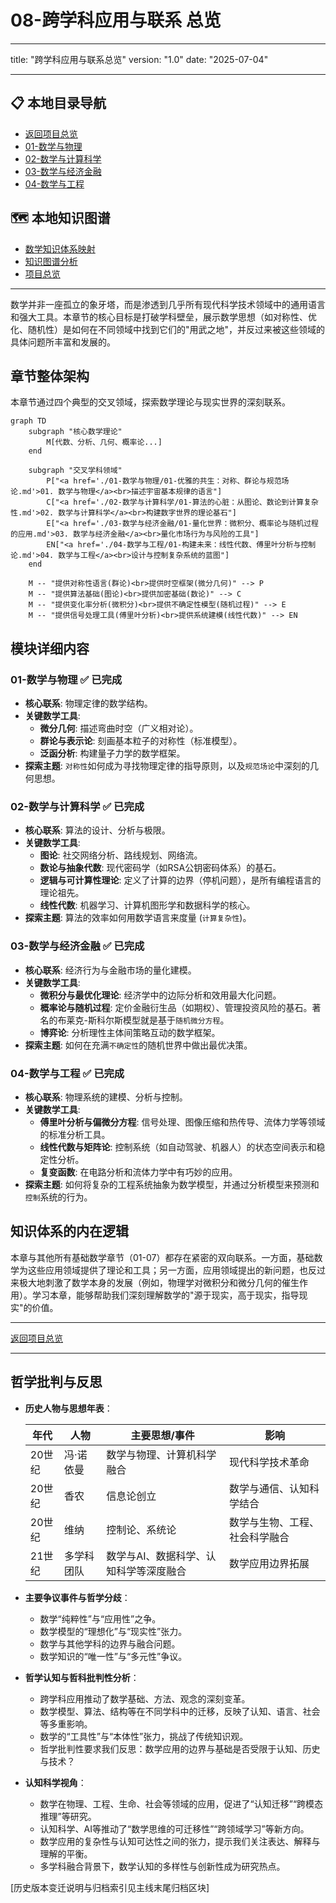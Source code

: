 # 08-跨学科应用与联系 总览

---

title: "跨学科应用与联系总览"
version: "1.0"
date: "2025-07-04"

---

## 📋 本地目录导航

- [返回项目总览](../09-项目总览/00-项目总览.md)
- [01-数学与物理](./01-数学与物理/01-优雅的共生：对称、群论与规范场论.md)
- [02-数学与计算科学](./02-数学与计算科学/01-算法的心脏：从图论、数论到计算复杂性.md)
- [03-数学与经济金融](./03-数学与经济金融/01-量化世界：微积分、概率论与随机过程的应用.md)
- [04-数学与工程](./04-数学与工程/01-构建未来：线性代数、傅里叶分析与控制论.md)

## 🗺️ 本地知识图谱

- [数学知识体系映射](../09-项目总览/05-Knowledge_Graphs_and_Mappings/数学知识体系映射.md)
- [知识图谱分析](../知识图谱分析.md)
- [项目总览](../09-项目总览/00-项目总览.md)

---

数学并非一座孤立的象牙塔，而是渗透到几乎所有现代科学技术领域中的通用语言和强大工具。本章节的核心目标是打破学科壁垒，展示数学思想（如对称性、优化、随机性）是如何在不同领域中找到它们的"用武之地"，并反过来被这些领域的具体问题所丰富和发展的。

## 章节整体架构

本章节通过四个典型的交叉领域，探索数学理论与现实世界的深刻联系。

```mermaid
graph TD
    subgraph "核心数学理论"
        M[代数、分析、几何、概率论...]
    end

    subgraph "交叉学科领域"
        P["<a href='./01-数学与物理/01-优雅的共生：对称、群论与规范场论.md'>01. 数学与物理</a><br>描述宇宙基本规律的语言"]
        C["<a href='./02-数学与计算科学/01-算法的心脏：从图论、数论到计算复杂性.md'>02. 数学与计算科学</a><br>构建数字世界的理论基石"]
        E["<a href='./03-数学与经济金融/01-量化世界：微积分、概率论与随机过程的应用.md'>03. 数学与经济金融</a><br>量化市场行为与风险的工具"]
        EN["<a href='./04-数学与工程/01-构建未来：线性代数、傅里叶分析与控制论.md'>04. 数学与工程</a><br>设计与控制复杂系统的蓝图"]
    end

    M -- "提供对称性语言(群论)<br>提供时空框架(微分几何)" --> P
    M -- "提供算法基础(图论)<br>提供加密基础(数论)" --> C
    M -- "提供变化率分析(微积分)<br>提供不确定性模型(随机过程)" --> E
    M -- "提供信号处理工具(傅里叶分析)<br>提供系统建模(线性代数)" --> EN

```

## 模块详细内容

### 01-数学与物理 ✅ **已完成**

- **核心联系**: 物理定律的数学结构。
- **关键数学工具**:
  - **微分几何**: 描述弯曲时空（广义相对论）。
  - **群论与表示论**: 刻画基本粒子的对称性（标准模型）。
  - **泛函分析**: 构建量子力学的数学框架。
- **探索主题**: `对称性`如何成为寻找物理定律的指导原则，以及`规范场论`中深刻的几何思想。

### 02-数学与计算科学 ✅ **已完成**

- **核心联系**: 算法的设计、分析与极限。
- **关键数学工具**:
  - **图论**: 社交网络分析、路线规划、网络流。
  - **数论与抽象代数**: 现代密码学（如RSA公钥密码体系）的基石。
  - **逻辑与可计算性理论**: 定义了计算的边界（停机问题），是所有编程语言的理论祖先。
  - **线性代数**: 机器学习、计算机图形学和数据科学的核心。
- **探索主题**: 算法的效率如何用数学语言来度量 (`计算复杂性`)。

### 03-数学与经济金融 ✅ **已完成**

- **核心联系**: 经济行为与金融市场的量化建模。
- **关键数学工具**:
  - **微积分与最优化理论**: 经济学中的边际分析和效用最大化问题。
  - **概率论与随机过程**: 定价金融衍生品（如期权）、管理投资风险的基石。著名的布莱克-斯科尔斯模型就是基于`随机微分方程`。
  - **博弈论**: 分析理性主体间策略互动的数学框架。
- **探索主题**: 如何在充满`不确定性`的随机世界中做出最优决策。

### 04-数学与工程 ✅ **已完成**

- **核心联系**: 物理系统的建模、分析与控制。
- **关键数学工具**:
  - **傅里叶分析与偏微分方程**: 信号处理、图像压缩和热传导、流体力学等领域的标准分析工具。
  - **线性代数与矩阵论**: 控制系统（如自动驾驶、机器人）的状态空间表示和稳定性分析。
  - **复变函数**: 在电路分析和流体力学中有巧妙的应用。
- **探索主题**: 如何将复杂的工程系统抽象为数学模型，并通过分析模型来预测和`控制`系统的行为。

## 知识体系的内在逻辑

本章与其他所有基础数学章节（01-07）都存在紧密的双向联系。一方面，基础数学为这些应用领域提供了理论和工具；另一方面，应用领域提出的新问题，也反过来极大地刺激了数学本身的发展（例如，物理学对微积分和微分几何的催生作用）。学习本章，能够帮助我们深刻理解数学的"源于现实，高于现实，指导现实"的价值。

---
[返回项目总览](../09-项目总览/00-项目总览.md)

---

## 哲学批判与反思

- **历史人物与思想年表**：

  | 年代 | 人物 | 主要思想/事件 | 影响 |
  |------|------|---------------|------|
  | 20世纪 | 冯·诺依曼 | 数学与物理、计算机科学融合 | 现代科学技术革命 |
  | 20世纪 | 香农 | 信息论创立 | 数学与通信、认知科学结合 |
  | 20世纪 | 维纳 | 控制论、系统论 | 数学与生物、工程、社会科学融合 |
  | 21世纪 | 多学科团队 | 数学与AI、数据科学、认知科学等深度融合 | 数学应用边界拓展 |

- **主要争议事件与哲学分歧**：
  - 数学“纯粹性”与“应用性”之争。
  - 数学模型的“理想化”与“现实性”张力。
  - 数学与其他学科的边界与融合问题。
  - 数学知识的“唯一性”与“多元性”争议。

- **哲学认知与哲科批判性分析**：
  - 跨学科应用推动了数学基础、方法、观念的深刻变革。
  - 数学模型、算法、结构等在不同学科中的迁移，反映了认知、语言、社会等多重影响。
  - 数学的“工具性”与“本体性”张力，挑战了传统知识观。
  - 哲学批判性要求我们反思：数学应用的边界与基础是否受限于认知、历史与技术？

- **认知科学视角**：
  - 数学在物理、工程、生命、社会等领域的应用，促进了“认知迁移”“跨模态推理”等研究。
  - 认知科学、AI等推动了“数学思维的可迁移性”“跨领域学习”等新方向。
  - 数学应用的复杂性与认知可达性之间的张力，提示我们关注表达、解释与理解的平衡。
  - 多学科融合背景下，数学认知的多样性与创新性成为研究热点。

[历史版本变迁说明与归档索引见主线末尾归档区块]
